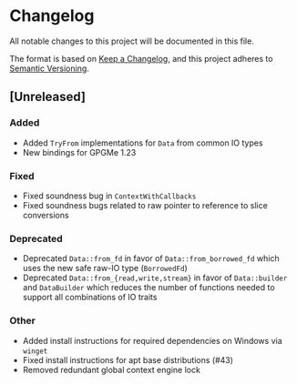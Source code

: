 # Changelog

All notable changes to this project will be documented in this file.

The format is based on [Keep a Changelog](https://keepachangelog.com/en/1.1.0/),
and this project adheres to [Semantic Versioning](https://semver.org/spec/v2.0.0.html).

## [Unreleased]
### Added
- Added `TryFrom` implementations for `Data` from common IO types
- New bindings for GPGMe 1.23

### Fixed
- Fixed soundness bug in `ContextWithCallbacks`
- Fixed soundness bugs related to raw pointer to reference to slice conversions

### Deprecated
- Deprecated `Data::from_fd` in favor of `Data::from_borrowed_fd` which uses the new safe raw-IO
  type (`BorrowedFd`)
- Deprecated `Data::from_{read,write,stream}` in favor of `Data::builder` and `DataBuilder` which
  reduces the number of functions needed to support all combinations of IO traits

### Other
- Added install instructions for required dependencies on Windows via `winget`
- Fixed install instructions for apt base distributions (#43)
- Removed redundant global context engine lock
